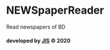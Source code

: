 # NEWSpaperReader
Read newspapers of BD

#### developed by [JIS](https://mrdeveloperjis.github.io) &copy; 2020
